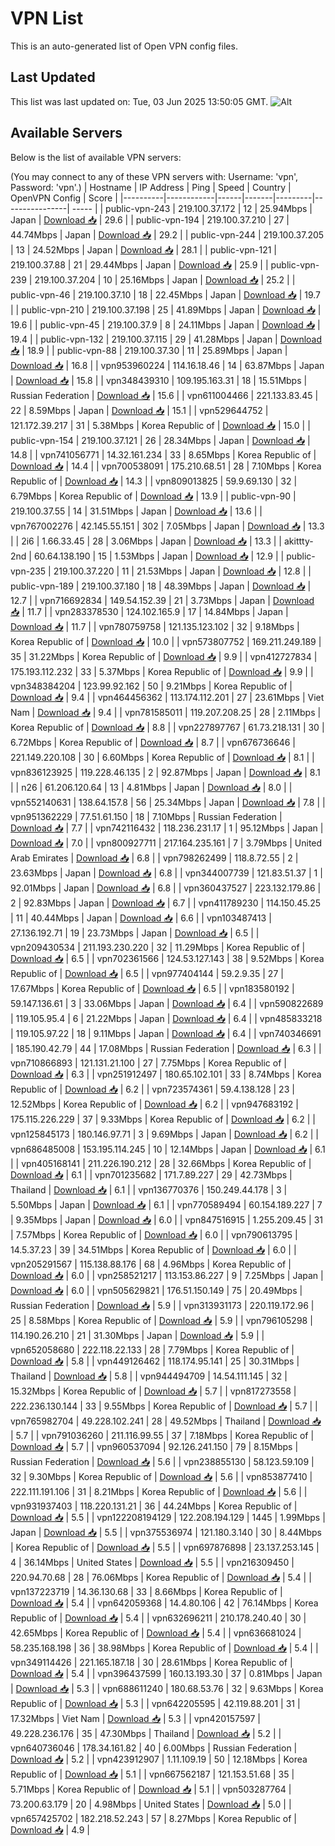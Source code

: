 # VPN List

This is an auto-generated list of Open VPN config files.

## Last Updated

This list was last updated on: Tue, 03 Jun 2025 13:50:05 GMT.
![Alt](https://repobeats.axiom.co/api/embed/186b98318ef1479477931607c1ad7d823f12451f.svg "Repobeats analytics image")

## Available Servers

Below is the list of available VPN servers:

(You may connect to any of these VPN servers with: Username: 'vpn', Password: 'vpn'.)
| Hostname | IP Address | Ping | Speed | Country | OpenVPN Config | Score |
|----------|------------|------|-------|---------|----------------| ----- |
| public-vpn-243 | 219.100.37.172 | 12 | 25.94Mbps | Japan | [Download 📥](./configs/server_0_JP.ovpn) | 29.6 |
| public-vpn-194 | 219.100.37.210 | 27 | 44.74Mbps | Japan | [Download 📥](./configs/server_1_JP.ovpn) | 29.2 |
| public-vpn-244 | 219.100.37.205 | 13 | 24.52Mbps | Japan | [Download 📥](./configs/server_2_JP.ovpn) | 28.1 |
| public-vpn-121 | 219.100.37.88 | 21 | 29.44Mbps | Japan | [Download 📥](./configs/server_3_JP.ovpn) | 25.9 |
| public-vpn-239 | 219.100.37.204 | 10 | 25.16Mbps | Japan | [Download 📥](./configs/server_4_JP.ovpn) | 25.2 |
| public-vpn-46 | 219.100.37.10 | 18 | 22.45Mbps | Japan | [Download 📥](./configs/server_5_JP.ovpn) | 19.7 |
| public-vpn-210 | 219.100.37.198 | 25 | 41.89Mbps | Japan | [Download 📥](./configs/server_6_JP.ovpn) | 19.6 |
| public-vpn-45 | 219.100.37.9 | 8 | 24.11Mbps | Japan | [Download 📥](./configs/server_7_JP.ovpn) | 19.4 |
| public-vpn-132 | 219.100.37.115 | 29 | 41.28Mbps | Japan | [Download 📥](./configs/server_8_JP.ovpn) | 18.9 |
| public-vpn-88 | 219.100.37.30 | 11 | 25.89Mbps | Japan | [Download 📥](./configs/server_9_JP.ovpn) | 16.8 |
| vpn953960224 | 114.16.18.46 | 14 | 63.87Mbps | Japan | [Download 📥](./configs/server_10_JP.ovpn) | 15.8 |
| vpn348439310 | 109.195.163.31 | 18 | 15.51Mbps | Russian Federation | [Download 📥](./configs/server_11_RU.ovpn) | 15.6 |
| vpn611004466 | 221.133.83.45 | 22 | 8.59Mbps | Japan | [Download 📥](./configs/server_12_JP.ovpn) | 15.1 |
| vpn529644752 | 121.172.39.217 | 31 | 5.38Mbps | Korea Republic of | [Download 📥](./configs/server_13_KR.ovpn) | 15.0 |
| public-vpn-154 | 219.100.37.121 | 26 | 28.34Mbps | Japan | [Download 📥](./configs/server_14_JP.ovpn) | 14.8 |
| vpn741056771 | 14.32.161.234 | 33 | 8.65Mbps | Korea Republic of | [Download 📥](./configs/server_15_KR.ovpn) | 14.4 |
| vpn700538091 | 175.210.68.51 | 28 | 7.10Mbps | Korea Republic of | [Download 📥](./configs/server_16_KR.ovpn) | 14.3 |
| vpn809013825 | 59.9.69.130 | 32 | 6.79Mbps | Korea Republic of | [Download 📥](./configs/server_17_KR.ovpn) | 13.9 |
| public-vpn-90 | 219.100.37.55 | 14 | 31.51Mbps | Japan | [Download 📥](./configs/server_18_JP.ovpn) | 13.6 |
| vpn767002276 | 42.145.55.151 | 302 | 7.05Mbps | Japan | [Download 📥](./configs/server_19_JP.ovpn) | 13.3 |
| 2i6 | 1.66.33.45 | 28 | 3.06Mbps | Japan | [Download 📥](./configs/server_20_JP.ovpn) | 13.3 |
| akittty-2nd | 60.64.138.190 | 15 | 1.53Mbps | Japan | [Download 📥](./configs/server_21_JP.ovpn) | 12.9 |
| public-vpn-235 | 219.100.37.220 | 11 | 21.53Mbps | Japan | [Download 📥](./configs/server_22_JP.ovpn) | 12.8 |
| public-vpn-189 | 219.100.37.180 | 18 | 48.39Mbps | Japan | [Download 📥](./configs/server_23_JP.ovpn) | 12.7 |
| vpn716692834 | 149.54.152.39 | 21 | 3.73Mbps | Japan | [Download 📥](./configs/server_24_JP.ovpn) | 11.7 |
| vpn283378530 | 124.102.165.9 | 17 | 14.84Mbps | Japan | [Download 📥](./configs/server_25_JP.ovpn) | 11.7 |
| vpn780759758 | 121.135.123.102 | 32 | 9.18Mbps | Korea Republic of | [Download 📥](./configs/server_26_KR.ovpn) | 10.0 |
| vpn573807752 | 169.211.249.189 | 35 | 31.22Mbps | Korea Republic of | [Download 📥](./configs/server_27_KR.ovpn) | 9.9 |
| vpn412727834 | 175.193.112.232 | 33 | 5.37Mbps | Korea Republic of | [Download 📥](./configs/server_28_KR.ovpn) | 9.9 |
| vpn348384204 | 123.99.92.162 | 50 | 9.21Mbps | Korea Republic of | [Download 📥](./configs/server_29_KR.ovpn) | 9.4 |
| vpn464456362 | 113.174.112.201 | 27 | 23.61Mbps | Viet Nam | [Download 📥](./configs/server_30_VN.ovpn) | 9.4 |
| vpn781585011 | 119.207.208.25 | 28 | 2.11Mbps | Korea Republic of | [Download 📥](./configs/server_31_KR.ovpn) | 8.8 |
| vpn227897767 | 61.73.218.131 | 30 | 6.72Mbps | Korea Republic of | [Download 📥](./configs/server_32_KR.ovpn) | 8.7 |
| vpn676736646 | 221.149.220.108 | 30 | 6.60Mbps | Korea Republic of | [Download 📥](./configs/server_33_KR.ovpn) | 8.1 |
| vpn836123925 | 119.228.46.135 | 2 | 92.87Mbps | Japan | [Download 📥](./configs/server_34_JP.ovpn) | 8.1 |
| n26 | 61.206.120.64 | 13 | 4.81Mbps | Japan | [Download 📥](./configs/server_35_JP.ovpn) | 8.0 |
| vpn552140631 | 138.64.157.8 | 56 | 25.34Mbps | Japan | [Download 📥](./configs/server_36_JP.ovpn) | 7.8 |
| vpn951362229 | 77.51.61.150 | 18 | 7.10Mbps | Russian Federation | [Download 📥](./configs/server_37_RU.ovpn) | 7.7 |
| vpn742116432 | 118.236.231.17 | 1 | 95.12Mbps | Japan | [Download 📥](./configs/server_38_JP.ovpn) | 7.0 |
| vpn800927711 | 217.164.235.161 | 7 | 3.79Mbps | United Arab Emirates | [Download 📥](./configs/server_39_AE.ovpn) | 6.8 |
| vpn798262499 | 118.8.72.55 | 2 | 23.63Mbps | Japan | [Download 📥](./configs/server_40_JP.ovpn) | 6.8 |
| vpn344007739 | 121.83.51.37 | 1 | 92.01Mbps | Japan | [Download 📥](./configs/server_41_JP.ovpn) | 6.8 |
| vpn360437527 | 223.132.179.86 | 2 | 92.83Mbps | Japan | [Download 📥](./configs/server_42_JP.ovpn) | 6.7 |
| vpn411789230 | 114.150.45.25 | 11 | 40.44Mbps | Japan | [Download 📥](./configs/server_43_JP.ovpn) | 6.6 |
| vpn103487413 | 27.136.192.71 | 19 | 23.73Mbps | Japan | [Download 📥](./configs/server_44_JP.ovpn) | 6.5 |
| vpn209430534 | 211.193.230.220 | 32 | 11.29Mbps | Korea Republic of | [Download 📥](./configs/server_45_KR.ovpn) | 6.5 |
| vpn702361566 | 124.53.127.143 | 38 | 9.52Mbps | Korea Republic of | [Download 📥](./configs/server_46_KR.ovpn) | 6.5 |
| vpn977404144 | 59.2.9.35 | 27 | 17.67Mbps | Korea Republic of | [Download 📥](./configs/server_47_KR.ovpn) | 6.5 |
| vpn183580192 | 59.147.136.61 | 3 | 33.06Mbps | Japan | [Download 📥](./configs/server_48_JP.ovpn) | 6.4 |
| vpn590822689 | 119.105.95.4 | 6 | 21.22Mbps | Japan | [Download 📥](./configs/server_49_JP.ovpn) | 6.4 |
| vpn485833218 | 119.105.97.22 | 18 | 9.11Mbps | Japan | [Download 📥](./configs/server_50_JP.ovpn) | 6.4 |
| vpn740346691 | 185.190.42.79 | 44 | 17.08Mbps | Russian Federation | [Download 📥](./configs/server_51_RU.ovpn) | 6.3 |
| vpn710866893 | 121.131.21.100 | 27 | 7.75Mbps | Korea Republic of | [Download 📥](./configs/server_52_KR.ovpn) | 6.3 |
| vpn251912497 | 180.65.102.101 | 33 | 8.74Mbps | Korea Republic of | [Download 📥](./configs/server_53_KR.ovpn) | 6.2 |
| vpn723574361 | 59.4.138.128 | 23 | 12.52Mbps | Korea Republic of | [Download 📥](./configs/server_54_KR.ovpn) | 6.2 |
| vpn947683192 | 175.115.226.229 | 37 | 9.33Mbps | Korea Republic of | [Download 📥](./configs/server_55_KR.ovpn) | 6.2 |
| vpn125845173 | 180.146.97.71 | 3 | 9.69Mbps | Japan | [Download 📥](./configs/server_56_JP.ovpn) | 6.2 |
| vpn686485008 | 153.195.114.245 | 10 | 12.14Mbps | Japan | [Download 📥](./configs/server_57_JP.ovpn) | 6.1 |
| vpn405168141 | 211.226.190.212 | 28 | 32.66Mbps | Korea Republic of | [Download 📥](./configs/server_58_KR.ovpn) | 6.1 |
| vpn701235682 | 171.7.89.227 | 29 | 42.73Mbps | Thailand | [Download 📥](./configs/server_59_TH.ovpn) | 6.1 |
| vpn136770376 | 150.249.44.178 | 3 | 5.50Mbps | Japan | [Download 📥](./configs/server_60_JP.ovpn) | 6.1 |
| vpn770589494 | 60.154.189.227 | 7 | 9.35Mbps | Japan | [Download 📥](./configs/server_61_JP.ovpn) | 6.0 |
| vpn847516915 | 1.255.209.45 | 31 | 7.57Mbps | Korea Republic of | [Download 📥](./configs/server_62_KR.ovpn) | 6.0 |
| vpn790613795 | 14.5.37.23 | 39 | 34.51Mbps | Korea Republic of | [Download 📥](./configs/server_63_KR.ovpn) | 6.0 |
| vpn205291567 | 115.138.88.176 | 68 | 4.96Mbps | Korea Republic of | [Download 📥](./configs/server_64_KR.ovpn) | 6.0 |
| vpn258521217 | 113.153.86.227 | 9 | 7.25Mbps | Japan | [Download 📥](./configs/server_65_JP.ovpn) | 6.0 |
| vpn505629821 | 176.51.150.149 | 75 | 20.49Mbps | Russian Federation | [Download 📥](./configs/server_66_RU.ovpn) | 5.9 |
| vpn313931173 | 220.119.172.96 | 25 | 8.58Mbps | Korea Republic of | [Download 📥](./configs/server_67_KR.ovpn) | 5.9 |
| vpn796105298 | 114.190.26.210 | 21 | 31.30Mbps | Japan | [Download 📥](./configs/server_68_JP.ovpn) | 5.9 |
| vpn652058680 | 222.118.22.133 | 28 | 7.79Mbps | Korea Republic of | [Download 📥](./configs/server_69_KR.ovpn) | 5.8 |
| vpn449126462 | 118.174.95.141 | 25 | 30.31Mbps | Thailand | [Download 📥](./configs/server_70_TH.ovpn) | 5.8 |
| vpn944494709 | 14.54.111.145 | 32 | 15.32Mbps | Korea Republic of | [Download 📥](./configs/server_71_KR.ovpn) | 5.7 |
| vpn817273558 | 222.236.130.144 | 33 | 9.55Mbps | Korea Republic of | [Download 📥](./configs/server_72_KR.ovpn) | 5.7 |
| vpn765982704 | 49.228.102.241 | 28 | 49.52Mbps | Thailand | [Download 📥](./configs/server_73_TH.ovpn) | 5.7 |
| vpn791036260 | 211.116.99.55 | 37 | 7.18Mbps | Korea Republic of | [Download 📥](./configs/server_74_KR.ovpn) | 5.7 |
| vpn960537094 | 92.126.241.150 | 79 | 8.15Mbps | Russian Federation | [Download 📥](./configs/server_75_RU.ovpn) | 5.6 |
| vpn238855130 | 58.123.59.109 | 32 | 9.30Mbps | Korea Republic of | [Download 📥](./configs/server_76_KR.ovpn) | 5.6 |
| vpn853877410 | 222.111.191.106 | 31 | 8.21Mbps | Korea Republic of | [Download 📥](./configs/server_77_KR.ovpn) | 5.6 |
| vpn931937403 | 118.220.131.21 | 36 | 44.24Mbps | Korea Republic of | [Download 📥](./configs/server_78_KR.ovpn) | 5.5 |
| vpn122208194129 | 122.208.194.129 | 1445 | 1.99Mbps | Japan | [Download 📥](./configs/server_79_JP.ovpn) | 5.5 |
| vpn375536974 | 121.180.3.140 | 30 | 8.44Mbps | Korea Republic of | [Download 📥](./configs/server_80_KR.ovpn) | 5.5 |
| vpn697876898 | 23.137.253.145 | 4 | 36.14Mbps | United States | [Download 📥](./configs/server_81_US.ovpn) | 5.5 |
| vpn216309450 | 220.94.70.68 | 28 | 76.06Mbps | Korea Republic of | [Download 📥](./configs/server_82_KR.ovpn) | 5.4 |
| vpn137223719 | 14.36.130.68 | 33 | 8.66Mbps | Korea Republic of | [Download 📥](./configs/server_83_KR.ovpn) | 5.4 |
| vpn642059368 | 14.4.80.106 | 42 | 76.14Mbps | Korea Republic of | [Download 📥](./configs/server_84_KR.ovpn) | 5.4 |
| vpn632696211 | 210.178.240.40 | 30 | 42.65Mbps | Korea Republic of | [Download 📥](./configs/server_85_KR.ovpn) | 5.4 |
| vpn636681024 | 58.235.168.198 | 36 | 38.98Mbps | Korea Republic of | [Download 📥](./configs/server_86_KR.ovpn) | 5.4 |
| vpn349114426 | 221.165.187.18 | 30 | 28.61Mbps | Korea Republic of | [Download 📥](./configs/server_87_KR.ovpn) | 5.4 |
| vpn396437599 | 160.13.193.30 | 37 | 0.81Mbps | Japan | [Download 📥](./configs/server_88_JP.ovpn) | 5.3 |
| vpn688611240 | 180.68.53.76 | 32 | 9.63Mbps | Korea Republic of | [Download 📥](./configs/server_89_KR.ovpn) | 5.3 |
| vpn642205595 | 42.119.88.201 | 31 | 17.32Mbps | Viet Nam | [Download 📥](./configs/server_90_VN.ovpn) | 5.3 |
| vpn420157597 | 49.228.236.176 | 35 | 47.30Mbps | Thailand | [Download 📥](./configs/server_91_TH.ovpn) | 5.2 |
| vpn640736046 | 178.34.161.82 | 40 | 6.00Mbps | Russian Federation | [Download 📥](./configs/server_92_RU.ovpn) | 5.2 |
| vpn423912907 | 1.11.109.19 | 50 | 12.18Mbps | Korea Republic of | [Download 📥](./configs/server_93_KR.ovpn) | 5.1 |
| vpn667562187 | 121.153.51.68 | 35 | 5.71Mbps | Korea Republic of | [Download 📥](./configs/server_94_KR.ovpn) | 5.1 |
| vpn503287764 | 73.200.63.179 | 20 | 4.98Mbps | United States | [Download 📥](./configs/server_95_US.ovpn) | 5.0 |
| vpn657425702 | 182.218.52.243 | 57 | 8.27Mbps | Korea Republic of | [Download 📥](./configs/server_96_KR.ovpn) | 4.9 |
